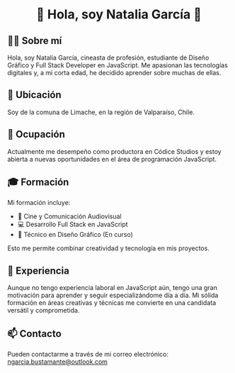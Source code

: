 <h1 align="center">👋 Hola, soy Natalia García 👋 </h1>

## 🙋‍♀️ Sobre mí
Hola, soy Natalia García, cineasta de profesión, estudiante de Diseño Gráfico y Full Stack Developer en JavaScript. Me apasionan las tecnologías digitales y, a mi corta edad, he decidido aprender sobre muchas de ellas.

## 📍 Ubicación
Soy de la comuna de Limache, en la región de Valparaíso, Chile.

## 💼 Ocupación
Actualmente me desempeño como productora en Códice Studios y estoy abierta a nuevas oportunidades en el área de programación JavaScript.

## 🎓 Formación
Mi formación incluye:
- 🎥 Cine y Comunicación Audiovisual
- 💻 Desarrollo Full Stack en JavaScript
- 🎨 Técnico en Diseño Gráfico (En curso)

Esto me permite combinar creatividad y tecnología en mis proyectos.

## 🌟 Experiencia
Aunque no tengo experiencia laboral en JavaScript aún, tengo una gran motivación para aprender y seguir especializándome día a día. Mi sólida formación en áreas creativas y técnicas me convierte en una candidata versátil y comprometida.

## 📫 Contacto
Pueden contactarme a través de mi correo electrónico: [ngarcia.bustamante@outlook.com](mailto:ngarcia.bustamante@outlook.com)
